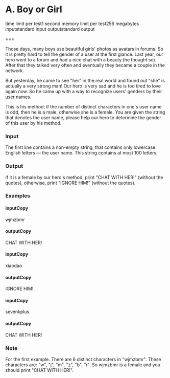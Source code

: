 # A. Boy or Girl
time limit per test1 second
memory limit per test256 megabytes
inputstandard input
outputstandard output

===

Those days, many boys use beautiful girls' photos as avatars in forums. So it is pretty hard to tell the gender of a user at the first glance. Last year, our hero went to a forum and had a nice chat with a beauty (he thought so). After that they talked very often and eventually they became a couple in the network.

But yesterday, he came to see "her" in the real world and found out "she" is actually a very strong man! Our hero is very sad and he is too tired to love again now. So he came up with a way to recognize users' genders by their user names.

This is his method: if the number of distinct characters in one's user name is odd, then he is a male, otherwise she is a female. You are given the string that denotes the user name, please help our hero to determine the gender of this user by his method.

### Input
The first line contains a non-empty string, that contains only lowercase English letters — the user name. This string contains at most 100 letters.

### Output
If it is a female by our hero's method, print "CHAT WITH HER!" (without the quotes), otherwise, print "IGNORE HIM!" (without the quotes).

### Examples

#### inputCopy
wjmzbmr
#### outputCopy
CHAT WITH HER!
#### inputCopy
xiaodao
#### outputCopy
IGNORE HIM!
#### inputCopy
sevenkplus
#### outputCopy
CHAT WITH HER!
### Note
For the first example. There are 6 distinct characters in "wjmzbmr". These characters are: "w", "j", "m", "z", "b", "r". So wjmzbmr is a female and you should print "CHAT WITH HER!".
